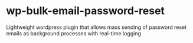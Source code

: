# wp-bulk-email-password-reset
Lightweight wordpress plugin that allows mass sending of password reset emails as background processes with real-time logging
